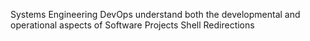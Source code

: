 Systems Engineering DevOps understand both the developmental and operational aspects of Software Projects
Shell Redirections
